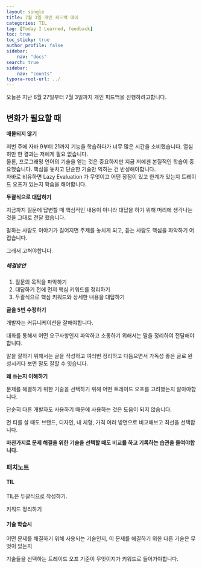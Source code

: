 ```yaml
---
layout: single
title: 7월 3일 개인 피드백 데이
categories: TIL
tag: [Today I Learned, feedback]
toc: true
toc_sticky: true
author_profile: false
sidebar:
    nav: "docs"
search: true
sidebar:
    nav: "counts"
typora-root-url: ../
---
```


  

오늘은 지난 6월 27일부터 7월 3일까지 개인 피드백을 진행하려고합니다.

## 변화가 필요할 때

**매몰되지 않기**    

저번 주에 자바 9부터 21까지 기능을 학습하다가 너무 많은 시간을 소비했습니다. 열심히만 한 결과는 저에게 필요 없습니다.  
물론, 프로그래밍 언어의 기술을 얻는 것은 중요하지만 지금 저에겐 본질적인 학습이 중요했습니다.
핵심을 놓치고 단순한 기술만 익히는 건 반성해야합니다.  
자바로 비유하면 Lazy Evaluation 가 무엇이고 어떤 장점이 있고 한계가 있는지 트레이드 오프가 있는지 학습을 해야합니다.



**두괄식으로 대답하기**

지금까지 질문에 답변할 때 핵심적인 내용이 아니라 대답을 하기 위해 머리에 생각나는 것을 그대로 전달 했습니다.

말하는 사람도 이야기가 길어지면 주제를 놓치게 되고, 듣는 사람도 핵심을 파악하기 어렵습니다. 

그래서 고쳐야합니다.

##### 해결방안

1. 질문의 목적을 파악하기
2. 대답하기 전에 먼저 핵심 키워드를 정리하기
3. 두괄식으로 핵심 키워드와 상세한 내용을 대답하기



**글을 5번 수정하기**

개발자는 커뮤니케이션을 잘해야합니다.

대화를 통해서 어떤 요구사항인지 파악하고 소통하기 위해서는 말을 정리하여 전달해야합니다.

말을 잘하기 위해서는 글을 작성하고 여러번 정리하고 다듬으면서 가독성 좋은 글로 완성시키다 보면 말도 잘할 수 잇습니다.



**왜 쓰는지 이해하기**

문제를 해결하기 위한 기술을 선택하기 위해 어떤 트레이드 오프를 고려했는지 알아야합니다.

단순히 다른 개발자도 사용하기 때문에 사용하는 것은 도움이 되지 않습니다.

면 티를 살 때도 브랜드, 디자인, 내 체형,  가격 여러 방면으로 비교해보고 최선을 선택합니다.

**마찬가지로 문제 해결을 위한 기술을 선택할 때도 비교를 하고 기록하는 습관을 들여야합니다.**



### 패치노트

#### TIL 

TIL은 두괄식으로 작성하기.

키워드 정리하기



#### 기술 학습시

어떤 문제를 해결하기 위해 사용되는 기술인지, 이 문제를 해결하기 위한 다른 기술은 무엇이 있는지

기술들을 선택하는 트레이드 오프 기준이 무엇이지가 키워드로 들어가야합니다.



